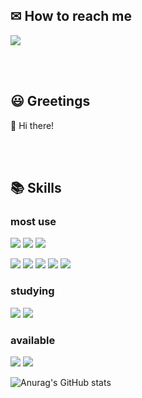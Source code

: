 ## ✉ How to reach me
<p>
<a href="mailto:blueehdwp@gmail.com" target="_blank">
<img src="https://img.shields.io/badge/Mail-0082FC?style=flat-square,&logo=minutemailer&logoColor=white"/>
</a>
</p>

<br/>
<br/>

## 😃 Greetings
<p>
👋 Hi there!
</p>

<br/>
<br/>

## 📚 Skills
### most use
<p>
  <img src="https://img.shields.io/badge/Java-007396?style=flat-square&logo=Java&logoColor=white"/></a>
  <img src="https://img.shields.io/badge/Spring-6DB33F?style=flat-square&logo=Spring&logoColor=white"/></a>
  <img src="https://img.shields.io/badge/Spring Boot-6DB33F?style=flat-square&logo=Spring Boot&logoColor=white"/></a>  
</p>
<p>
  <img src="https://img.shields.io/badge/HTML-E34F26?style=flat-square&logo=HTML5&logoColor=white"/></a>
  <img src="https://img.shields.io/badge/CSS-1572B6?style=flat-square&logo=CSS3&logoColor=white"/></a>
  <img src="https://img.shields.io/badge/Java Script-F7DF1E?style=flat-square&logo=JavaScript&logoColor=black"/></a>
  <img src="https://img.shields.io/badge/Bootstrap-7952B3?style=flat-square&logo=Bootstrap&logoColor=white"/></a>
  <img src="https://img.shields.io/badge/jQuery-0769AD?style=flat-square&logo=jquery&logoColor=white"/>
</p>

### studying
<p>
  <img src="https://img.shields.io/badge/Python-3776AB?style=flat-square&logo=Python&logoColor=white"/>
  <img src="https://img.shields.io/badge/React-61DAFB?style=flat-square&logo=React&logoColor=black"/>
</p>

### available
<p>
  <img src="https://img.shields.io/badge/JenKins-D24939?style=flat-square&logo=jenkins&logoColor=white"/>
  <img src="https://img.shields.io/badge/OCI-F80000?style=flat-square&logo=oracle&logoColor=white"/>
</p>




![Anurag's GitHub stats](https://github-readme-stats.vercel.app/api?username=BlueDeveloper&show_icons=true&theme=radical)
